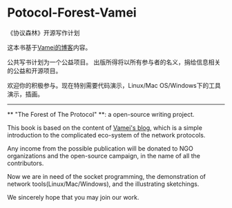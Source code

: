 Potocol-Forest-Vamei
=====================

《协议森林》开源写作计划

这本书基于[Vamei的博客](http://www.cnblogs.com/vamei/archive/2012/12/05/2802811.html)内容。

公共写书计划为一个公益项目。
出版所得将以所有参与者的名义，捐给信息相关的公益和开源项目。

欢迎你的积极参与。现在特别需要代码演示，Linux/Mac OS/Windows下的工具演示，插画。

-----

** "The Forest of The Protocol" **: a open-source writing project.

This book is based on the content of [Vamei's blog](http://www.cnblogs.com/vamei/archive/2012/12/05/2802811.html), which
is a simple introduction to the complicated eco-system of the network protocols. 

Any income from the possible publication will be donated to NGO organizations and the open-source campaign, in the name
of all the contributors.

Now we are in need of the socket programming, the demonstration of network tools(Linux/Mac/Windows), and the
illustrating sketchings.

We sincerely hope that you may join our work.
